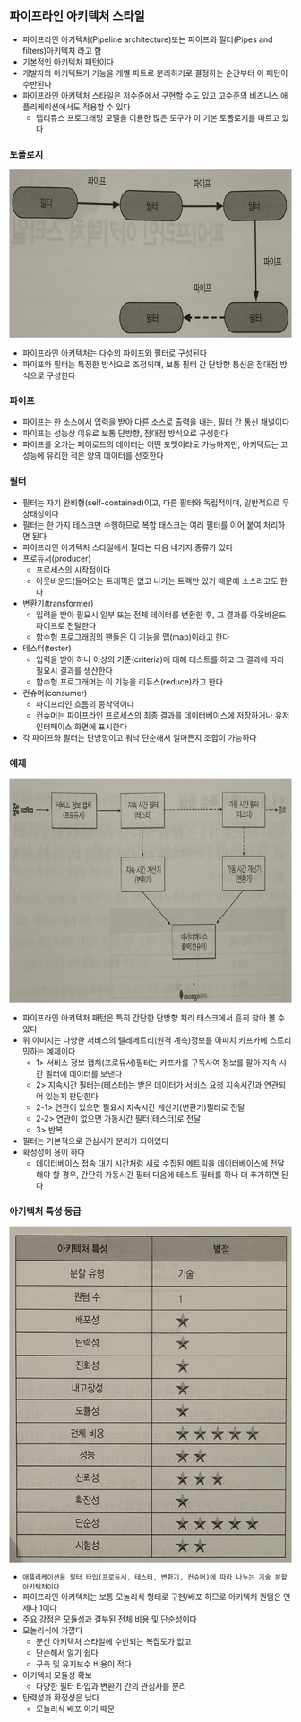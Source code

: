 ## 파이프라인 아키텍처 스타일

- 파이프라인 아키텍처(Pipeline architecture)또는 파이프와 필터(Pipes and filters)아키텍처 라고 함
- 기본적인 아키텍처 패턴이다
- 개발자와 아키텍트가 기능을 개별 파트로 분리하기로 결정하는 순간부터 이 패턴이 수반된다
- 파이프라인 아키텍처 스타일은 저수준에서 구현할 수도 있고 고수준의 비즈니스 애플리케이션에서도 적용할 수 있다
    - 맵리듀스 프로그래밍 모델을 이용한 많은 도구가 이 기본 토폴로지를 따르고 있다

### 토폴로지

<img src = "../img/IMG_5738.JPG" width = "800" height = "300">

- 파이프라인 아키텍처는 다수의 파이프와 필터로 구성된다
- 파이프와 필터는 특정한 방식으로 조정되며, 보통 필터 간 단방향 통신은 점대점 방식으로 구성한다

### 파이프

- 파이프는 한 소스에서 입력을 받아 다른 소스로 출력을 내는, 필터 간 통신 채널이다
- 파이프는 성능상 이유로 보통 단방향, 점대점 방식으로 구성한다
- 파이프를 오가는 페이로드의 데이터는 어떤 포맷이라도 가능하지만, 아키텍트는 고성능에 유리한 적은 양의 데이터를 선호한다

### 필터

- 필터는 자기 완비형(self-contained)이고, 다른 필터와 독립적이며, 일반적으로 무상태성이다
- 필터는 한 가지 테스크만 수행하므로 복합 태스크는 여러 필터를 이어 붙여 처리하면 된다
- 파이프라인 아키텍처 스타일에서 필터는 다음 네가지 종류가 있다
- 프로듀서(producer)
    - 프로세스의 시작점이다
    - 아웃바운드(들어오는 트래픽은 없고 나가는 트랙만 있기 때문에 소스라고도 한다
- 변환기(transformer)
    - 입력을 받아 필요시 일부 또는 전체 테이터를 변환한 후, 그 결과를 아웃바운드 파이프로 전달한다
    - 함수형 프로그래밍의 팬들은 이 기능을 맵(map)이라고 한다
- 테스터(tester)
    - 입력을 받아 하나 이상의 기준(criteria)에 대해 테스트를 하고 그 결과에 따라 필요시 결과를 생산한다
    - 함수형 프로그래머는 이 기능을 리듀스(reduce)라고 한다
- 컨슈머(consumer)
    - 파이프라인 흐름의 종착역이다
    - 컨슈머는 파이프라인 프로세스의 최종 결과를 데이터베이스에 저장하거나 유저인터페이스 화면에 표시한다
- 각 파이프와 필터는 단방향이고 워낙 단순해서 얼마든지 조합이 가능하다

### 예제

<img src = "../img/IMG_5739.JPG" width = "800" height = "400">

- 파이프라인 아키텍처 패턴은 특히 간단한 단방향 처리 태스크에서 흔히 찾아 볼 수 있다
- 위 이미지는 다양한 서비스의 텔레메트리(원격 계측)정보를 아파치 카프카에 스트리밍하는 예제이다
    - 1> 서비스 정보 캡처(프로듀서)필터는 카프카를 구독사여 정보를 팔아 지속 시간 필터에 데이터를 보낸다
    - 2> 지속시간 필터는(테스터)는 받은 데이터가 서비스 요청 지속시간과 연관되어 있는지 판단한다
    - 2-1> 연관이 있으면 필요시 지속시간 계산기(변환기)필터로 전달
    - 2-2> 연관이 없으면 가동시간 필터(테스터)로 전달
    - 3> 반복
- 필터는 기본적으로 관심사가 분리가 되어있다
- 확정성이 용이 하다
    - 데이터베이스 접속 대기 시간처럼 새로 수집된 메트릭을 데이터베이스에 전달해야 할 경우, 간단히 가동시간 필터 다음에 테스트 필터를 하나 더 추가하면 된다

### 아키텍처 특성 등급

<img src = "../img/IMG_5740.JPG" width = "600" height = "600">

- `애플리케이션을 필터 타입(프로듀서, 테스터, 변환기, 컨슈머)에 따라 나누는 기술 분할 아키텍처이다`
- 파이프라인 아키텍처는 보통 모놀리식 형태로 구현/배포 하므로 아키텍처 퀀텀은 언제나 1이다
- 주요 강점은 모듈성과 결부된 전체 비용 및 단순성이다
- 모놀리식에 가깝다
    - 분산 아키텍처 스타일에 수반되는 복잡도가 없고
    - 단순해서 알기 쉽다
    - 구축 및 유지보수 비용이 적다
- 아키텍처 모듈성 확보
    - 다양한 필터 타입과 변환기 간의 관심사를 분리
- 탄력성과 확정성은 낮다
  - 모놀리식 배포 이기 때문
